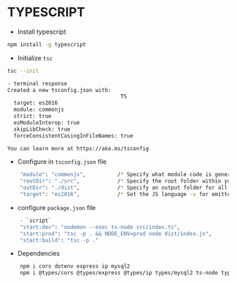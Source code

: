 # TYPESCRIPT

- Install typescript

```bash
npm install -g typescript
```

- Initialize `tsc`

```bash
tsc --init
```

```bash
- terminal response
Created a new tsconfig.json with:
                                    TS
  target: es2016
  module: commonjs
  strict: true
  esModuleInterop: true
  skipLibCheck: true
  forceConsistentCasingInFileNames: true

You can learn more at https://aka.ms/tsconfig
```

- Configure in `tsconfig.json` file

```bash
    "module": "commonjs",          /* Specify what module code is generated. */
    "rootDir": "./src",            /* Specify the root folder within your source files. */
    "outDir": "./dist",            /* Specify an output folder for all emitted files. */
    "target": "es2016",            /* Set the JS language -v for emitted JS and include compatible library declarations. */
```

- configure `package.json` file

```bash
    - `script`
    "start:dev": "nodemon --exec ts-node src/index.ts",
    "start:prod": "tsc -p . && NODE_ENV=prod node dist/index.js",
    "start:build": "tsc -p ."
```

- Dependencies

```bash
    npm i cors dotenv express ip mysql2
    npm i @types/cors @types/express @types/ip types/mysql2 ts-node typescript

```
